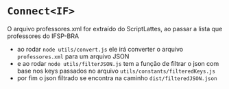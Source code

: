 # `Connect<IF>`

O arquivo professores.xml for extraído do ScriptLattes, ao passar a lista que professores do IFSP-BRA

-   ao rodar `node utils/convert.js` ele irá converter o arquivo `professores.xml` para um arquivo JSON
-   e ao rodar `node utils/filterJSON.js` tem a função de filtrar o json com base nos keys passados no arquivo `utils/constants/filteredKeys.js`
-   por fim o json filtrado se encontra na caminho `dist/filteredJSON.json`
